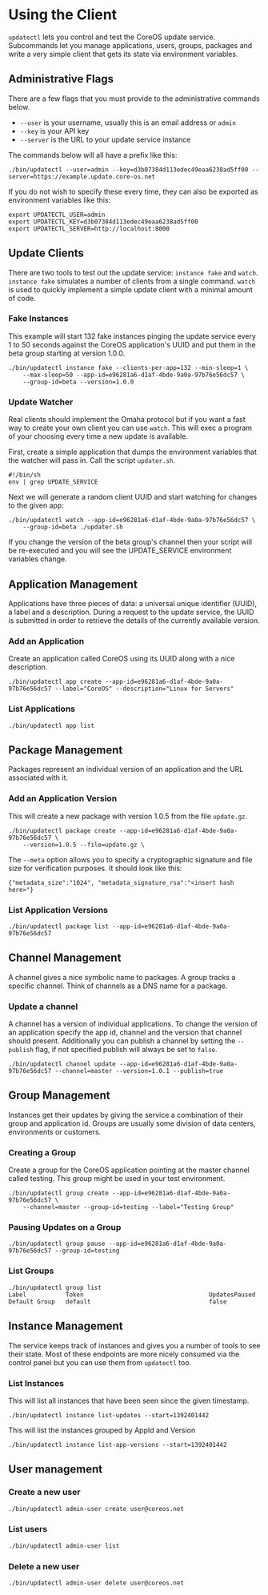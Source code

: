 # Using the Client

`updatectl` lets you control and test the CoreOS update service. Subcommands
let you manage applications, users, groups, packages and write a very simple client that gets
its state via environment variables.

## Administrative Flags

There are a few flags that you must provide to the administrative commands below.

- `--user` is your username, usually this is an email address or `admin`
- `--key` is your API key
- `--server` is the URL to your update service instance

The commands below will all have a prefix like this:

```
./bin/updatectl --user=admin --key=d3b07384d113edec49eaa6238ad5ff00 --server=https://example.update.core-os.net
```

If you do not wish to specify these every time, they
can also be exported as environment variables like this:

```
export UPDATECTL_USER=admin
export UPDATECTL_KEY=d3b07384d113edec49eaa6238ad5ff00
export UPDATECTL_SERVER=http://localhost:8000
```

## Update Clients

There are two tools to test out the update service: `instance fake` and `watch`.
`instance fake` simulates a number of clients from a single
command. `watch` is
used to quickly implement a simple update client with a minimal amount of code.

### Fake Instances

This example will start 132 fake instances pinging the update service every 1 to
50 seconds against the CoreOS application's UUID and put them in the beta group
starting at version 1.0.0.

```
./bin/updatectl instance fake --clients-per-app=132 --min-sleep=1 \
	--max-sleep=50 --app-id=e96281a6-d1af-4bde-9a0a-97b76e56dc57 \
	--group-id=beta --version=1.0.0
```

### Update Watcher

Real clients should implement the Omaha protocol but if you want a fast way to
create your own client you can use `watch`. This will exec a program of your
choosing every time a new update is available.

First, create a simple application that dumps the environment variables that
the watcher will pass in. Call the script `updater.sh`.

```
#!/bin/sh
env | grep UPDATE_SERVICE
```

Next we will generate a random client UUID and start watching for changes to the given app:

```
./bin/updatectl watch --app-id=e96281a6-d1af-4bde-9a0a-97b76e56dc57 \
	--group-id=beta ./updater.sh
```

If you change the version of the beta group's channel then your script will be
re-executed and you will see the UPDATE_SERVICE environment variables change.

## Application Management

Applications have three pieces of data: a universal unique identifier
(UUID), a label and a description. During a request to the update
service, the UUID is submitted in order to retrieve the details of the
currently available version.

### Add an Application

Create an application called CoreOS using its UUID along with a nice description.

```
./bin/updatectl app create --app-id=e96281a6-d1af-4bde-9a0a-97b76e56dc57 --label="CoreOS" --description="Linux for Servers"
```

### List Applications

```
./bin/updatectl app list
```

## Package Management

Packages represent an individual version of an application and the URL
associated with it.

### Add an Application Version

This will create a new package with version 1.0.5 from the file `update.gz`.

```
./bin/updatectl package create --app-id=e96281a6-d1af-4bde-9a0a-97b76e56dc57 \
	--version=1.0.5 --file=update.gz \
```

The `--meta` option allows you to specify a cryptographic signature
and file size for verification purposes. It should look like this:

```
{"metadata_size":"1024", "metadata_signature_rsa":"<insert hash here>"}
```

### List Application Versions

```
./bin/updatectl package list --app-id=e96281a6-d1af-4bde-9a0a-97b76e56dc57
```

## Channel Management

A channel gives a nice symbolic name to packages. A group tracks a specific
channel. Think of channels as a DNS name for a package.

### Update a channel

A channel has a version of individual applications. To change the version of an
application specify the app id, channel and the version that channel
should present. Additionally you can publish a channel by setting the `--publish` flag, if not specified publish will always be set to `false`.

```
./bin/updatectl channel update --app-id=e96281a6-d1af-4bde-9a0a-97b76e56dc57 --channel=master --version=1.0.1 --publish=true
```

## Group Management

Instances get their updates by giving the service a combination of their group
and application id. Groups are usually some division of data centers,
environments or customers.

### Creating a Group

Create a group for the CoreOS application pointing at the master channel called
testing. This group might be used in your test environment.

```
./bin/updatectl group create --app-id=e96281a6-d1af-4bde-9a0a-97b76e56dc57 \
	--channel=master --group-id=testing --label="Testing Group"
```

### Pausing Updates on a Group

```
./bin/updatectl group pause --app-id=e96281a6-d1af-4bde-9a0a-97b76e56dc57 --group-id=testing
```

### List Groups

```
./bin/updatectl group list
Label           Token                                   UpdatesPaused
Default Group   default                                 false
```

## Instance Management

The service keeps track of instances and gives you a number of tools to see their
state. Most of these endpoints are more nicely consumed via the control panel
but you can use them from `updatectl` too.

### List Instances

This will list all instances that have been seen since the given timestamp.

```
./bin/updatectl instance list-updates --start=1392401442
```

This will list the instances grouped by AppId and Version

```
./bin/updatectl instance list-app-versions --start=1392401442
```

## User management

### Create a new user

```bash
./bin/updatectl admin-user create user@coreos.net
```

### List users

```bash
./bin/updatectl admin-user list
```

### Delete a new user

```bash
./bin/updatectl admin-user delete user@coreos.net
```
